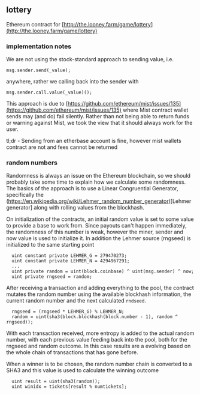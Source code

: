 ## lottery

Ethereum contract for [http://the.looney.farm/game/lottery](http://the.looney.farm/game/lottery)

### implementation notes

We are not using the stock-standard approach to sending value, i.e.

```
msg.sender.send(_value);
```

anywhere, rather we calling back into the sender with

```
msg.sender.call.value(_value)();
```

This approach is due to [https://github.com/ethereum/mist/issues/135](https://github.com/ethereum/mist/issues/135) where Mist contract wallet sends may (and do) fail silently. Rather than not being able to return funds or warning against Mist, we took the view that it should always work for the user.

tl;dr - Sending from an etherbase account is fine, however mist wallets contract are not and fees cannot be returned


### random numbers

Randomness is always an issue on the Ethereum blockchain, so we should probably take some time to explain how we calculate some randomness. The basics of the approach is to use a Linear Congruential Generator, specifically the (https://en.wikipedia.org/wiki/Lehmer_random_number_generator)[Lehmer generator] along with rolling values from the blockhash.

On initialization of the contracts, an initial random value is set to some value to provide a base to work from. Since payouts can't happen immediately, the randomness of this number is weak, however the miner, sender and now value is used to initialize it. In addition the Lehmer source (rngseed) is initialized to the same starting point

```
  uint constant private LEHMER_G = 279470273;
  uint constant private LEHMER_N = 4294967291;
  ...
  uint private random = uint(block.coinbase) ^ uint(msg.sender) ^ now;
  uint private rngseed = random;
```

After receiving a transaction and adding everything to the pool, the contract mutates the random number using the available blockhash information, the current random number and the next calculated `rndseed`.

```
  rngseed = (rngseed * LEHMER_G) % LEHMER_N;
  random = uint(sha3(block.blockhash(block.number - 1), random ^ rngseed));
```

With each transaction received, more entropy is added to the actual random number, with each previous value feeding back into the pool, both for the rngseed and random outcome. In this case results are a evolving based on the whole chain of transactions that has gone before.

When a winner is to be chosen, the random number chain is converted to a SHA3 and this value is used to calculate the winning outcome

```
  uint result = uint(sha3(random));
  uint winidx = tickets[result % numtickets];
```
